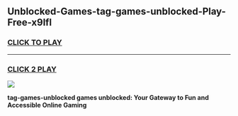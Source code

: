
## Unblocked-Games-tag-games-unblocked-Play-Free-x9lfl
<h3>
<a href="https://premium76.site?title=tag-games-unblocked&ref=10A">CLICK TO PLAY</a></h3>
<hr>

<h3>
<a href="https://premium76.site?title=tag-games-unblocked&ref=10A">CLICK 2 PLAY</a>
  
</h3>

<a href="https://premium76.site?title=tag-games-unblocked&ref=10A"><img src="https://clearcache.store/games.png"></a>


**tag-games-unblocked games unblocked: Your Gateway to Fun and Accessible Online Gaming**

